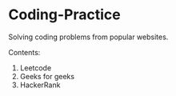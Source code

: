 # Coding-Practice
Solving coding problems from popular websites.

Contents:
1. Leetcode
2. Geeks for geeks
3. HackerRank
